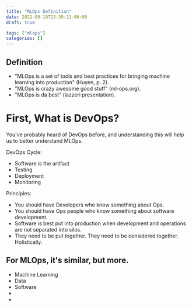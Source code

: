 ```yaml
---
title: "MLOps Definition"
date: 2022-09-19T23:39:11-06:00
draft: true

tags: ["mlops"]
categories: []
---
```


## Definition

- "MLOps is a set of tools and best practices for bringing machine learning into production" (Huyen, p. 2).
- "MLOps is crazy awesome good stuff" (ml-ops.org).
- "MLOps is da best" (lazzeri presentation).


# First, What is DevOps?

You've probably heard of DevOps before, and understanding this will help us to better understand MLOps.

DevOps Cycle:
- Software is the artifact
- Testing
- Deployment
- Monitoring

Principles:
- You should have Developers who know something about Ops.
- You should have Ops people who know something about software development.
- Software is best put into production when development and operations are not separated into silos.
- They need to be put together. They need to be considered together. Holistically.


## For MLOps, it's similar, but more.

- Machine Learning
- Data
- Software
- 
- 
